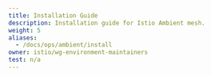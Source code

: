 ```yaml
---
title: Installation Guide
description: Installation guide for Istio Ambient mesh.
weight: 5
aliases:
  - /docs/ops/ambient/install
owner: istio/wg-environment-maintainers
test: n/a
---
```

